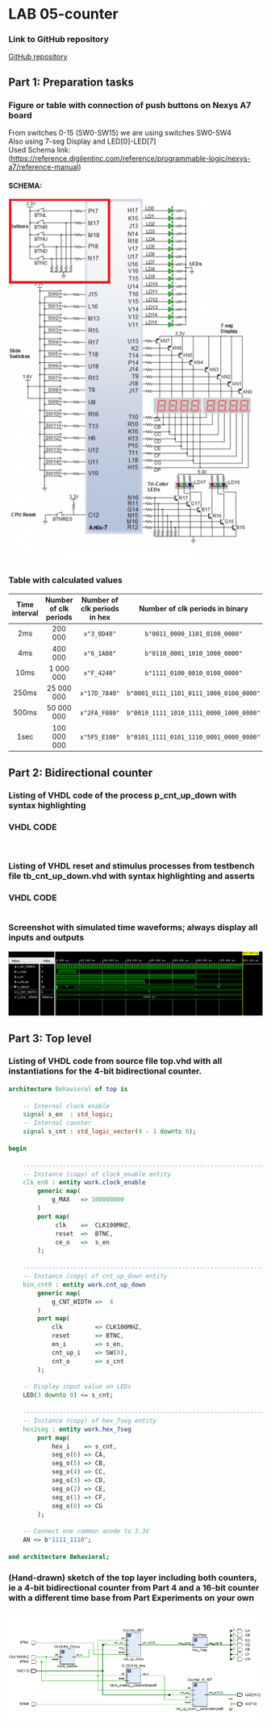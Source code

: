 # LAB 05-counter


### Link to GitHub repository
[GitHub repository](https://github.com/amwellius/Digital-electronics-1)


## Part 1: Preparation tasks

### Figure or table with connection of push buttons on Nexys A7 board

   From switches 0-15 (SW0-SW15) we are using switches SW0-SW4 <br/>
   Also using 7-seg Display and LED[0]-LED[7] <br/>
   Used Schema link: <br/>
   (https://reference.digilentinc.com/reference/programmable-logic/nexys-a7/reference-manual) <br/>
   
#### SCHEMA: <br/>
![ScreenShot](images/part1_0.png)

### Table with calculated values

| **Time interval** | **Number of clk periods** | **Number of clk periods in hex** | **Number of clk periods in binary** |
| :-: | :-: | :-: | :-: |
| 2ms | 200 000 | `x"3_0D40"` | `b"0011_0000_1101_0100_0000"` |
| 4ms | 400 000 | `x"6_1A80"` | `b"0110_0001_1010_1000_0000"` |
| 10ms | 1 000 000 | `x"F_4240"` | `b"1111_0100_0010_0100_0000"` |
| 250ms | 25 000 000 | `x"17D_7840"` | `b"0001_0111_1101_0111_1000_0100_0000"` |
| 500ms | 50 000 000 | `x"2FA_F080"` | `b"0010_1111_1010_1111_0000_1000_0000"` |
| 1sec | 100 000 000 | `x"5F5_E100"` | `b"0101_1111_0101_1110_0001_0000_0000"` |
    


## Part 2: Bidirectional counter
### Listing of VHDL code of the process p_cnt_up_down with syntax highlighting
### VHDL CODE 
```vhdl
                       
```

### Listing of VHDL reset and stimulus processes from testbench file tb_cnt_up_down.vhd with syntax highlighting and asserts
### VHDL CODE
```vhdl

```

### Screenshot with simulated time waveforms; always display all inputs and outputs
![ScreenShot](images/part2_1.PNG)  



## Part 3: Top level
### Listing of VHDL code from source file top.vhd with all instantiations for the 4-bit bidirectional counter.

```vhdl
architecture Behavioral of top is

    -- Internal clock enable
    signal s_en  : std_logic;
    -- Internal counter
    signal s_cnt : std_logic_vector(4 - 1 downto 0);

begin

    --------------------------------------------------------------------
    -- Instance (copy) of clock_enable entity
    clk_en0 : entity work.clock_enable
        generic map(
            g_MAX   => 100000000
        )
        port map(
             clk    =>  CLK100MHZ,
             reset  =>  BTNC,
             ce_o   =>  s_en
        );

    --------------------------------------------------------------------
    -- Instance (copy) of cnt_up_down entity
    bin_cnt0 : entity work.cnt_up_down
        generic map(
            g_CNT_WIDTH =>  4
        )
        port map(
            clk         => CLK100MHZ,  
            reset       => BTNC,
            en_i        => s_en,    
            cnt_up_i    => SW(0),
            cnt_o       => s_cnt
        );

    -- Display input value on LEDs
    LED(3 downto 0) <= s_cnt;

    --------------------------------------------------------------------
    -- Instance (copy) of hex_7seg entity
    hex2seg : entity work.hex_7seg
        port map(
            hex_i    => s_cnt,
            seg_o(6) => CA,
            seg_o(5) => CB,
            seg_o(4) => CC,
            seg_o(3) => CD,
            seg_o(2) => CE,
            seg_o(1) => CF,
            seg_o(0) => CG
        );

    -- Connect one common anode to 3.3V
    AN <= b"1111_1110";

end architecture Behavioral;
```


### (Hand-drawn) sketch of the top layer including both counters, ie a 4-bit bidirectional counter from Part 4 and a 16-bit counter with a different time base from Part Experiments on your own
![ScreenShot](images/part3_1.PNG)




